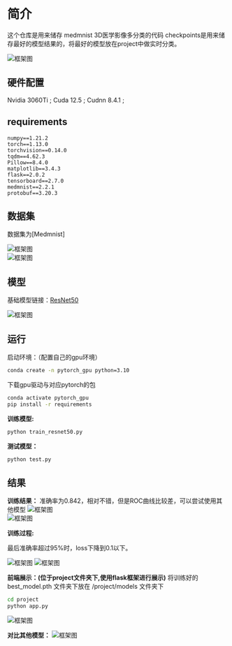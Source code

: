 # 简介

这个仓库是用来储存 medmnist 3D医学影像多分类的代码
checkpoints是用来储存最好的模型结果的，将最好的模型放在project中做实时分类。

![框架图](./pic/first.png)  

## 硬件配置

Nvidia 3060Ti ;
Cuda 12.5 ;
Cudnn 8.4.1 ;

## requirements

```plain text
numpy==1.21.2
torch==1.13.0
torchvision==0.14.0
tqdm==4.62.3
Pillow==8.4.0
matplotlib==3.4.3
flask==2.0.2
tensorboard==2.7.0
medmnist==2.2.1
protobuf==3.20.3
```

## 数据集

数据集为[Medmnist]

![框架图](./pic/data_show.png)  
![框架图](./pic/data_all.png)  

## 模型

基础模型链接：[ResNet50](https://github.com/pytorch/vision/blob/main/torchvision/models/resnet.py)

![框架图](./pic/resnet_bannner.png)  

## 运行

启动环境：（配置自己的gpu环境）

```bash
conda create -n pytorch_gpu python=3.10
```

下载gpu驱动与对应pytorch的包

```bash
conda activate pytorch_gpu
pip install -r requirements
```

**训练模型:**

```bash
python train_resnet50.py
```

**测试模型：**

```bash
python test.py
```

## 结果

**训练结果：**
准确率为0.842，相对不错，但是ROC曲线比较差，可以尝试使用其他模型
![框架图](./pic/confusion_matrix.png)  
![框架图](./pic/ROC.png)  

**训练过程:**

最后准确率超过95%时，loss下降到0.1以下。

![框架图](./pic/acc.png)
![框架图](./pic/loss.png)

**前端展示：(位于project文件夹下,使用flask框架进行展示)**
将训练好的 best_model.pth 文件夹下放在 /project/models 文件夹下

```bash
cd project
python app.py
```

![框架图](./pic/show.png)

**对比其他模型：**
![框架图](./pic/compare.png)

